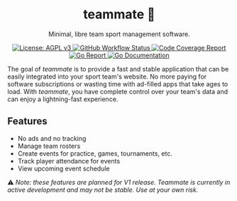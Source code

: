 <h1 align=center>teammate 🏅</h1>

<p align=center>Minimal, libre team sport management software.</p>

<p align=center>
  <a href="https://www.gnu.org/licenses/agpl-3.0" target="_blank">
    <img alt="License: AGPL v3" src="https://img.shields.io/badge/License-AGPL_v3-blue.svg">
  </a>
  <a href="https://github.com/logan-connolly/teammate/actions" target="_blank">
    <img alt="GitHub Workflow Status" src="https://github.com/logan-connolly/teammate/actions/workflows/go.yaml/badge.svg">
  </a>
  <a href="https://codecov.io/gh/logan-connolly/teammate" target="_blank">
    <img alt="Code Coverage Report" src="https://codecov.io/gh/logan-connolly/teammate/branch/master/graph/badge.svg?token=53R9ETDH55">
  </a>
  <a href="https://goreportcard.com/report/github.com/logan-connolly/teammate" target="_blank">
    <img alt="Go Report" src="https://goreportcard.com/badge/github.com/logan-connolly/teammate">
  </a>
  <a href="https://pkg.go.dev/github.com/logan-connolly/teammate" target="_blank">
    <img alt="Go Documentation" src="https://pkg.go.dev/badge/github.com/logan-connolly/teammate">
  </a>
</p>

The goal of _teammate_ is to provide a fast and stable application that can be easily integrated into your sport team's website. No more paying for software subscriptions or wasting time with ad-filled apps that take ages to load. With _teammate_, you have complete control over your team's data and can enjoy a lightning-fast experience.

## Features

- No ads and no tracking
- Manage team rosters
- Create events for practice, games, tournaments, etc.
- Track player attendance for events
- View upcoming event schedule

⚠️ _Note: these features are planned for V1 release. Teammate is currently in active development and may not be stable. Use at your own risk._
